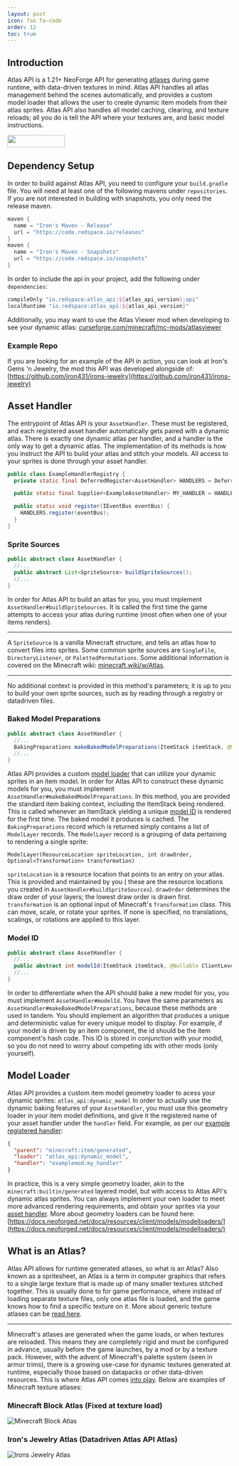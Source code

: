 ```yaml
---
layout: post
icon: fas fa-code
order: 12
toc: true
---
```


## Introduction

Atlas API is a 1.21+ NeoForge API for generating [atlases](/atlas-api/#what-is-an-atlas) during game runtime, with
data-driven textures in
mind. Atlas API handles all atlas management behind the scenes automatically, and provides a custom model loader that
allows the user to create dynamic item models from their atlas sprites. Atlas API also handles all model caching,
clearing, and texture reloads; all you do is tell the API where your textures are, and basic model instructions.

<a href="https://discord.gg/TRzEdrndM2"><img src="https://img.shields.io/discord/1104430139275743293.svg?label=&amp;logo=discord&amp;logoColor=ffffff&amp;color=7389D8&amp;labelColor=6A7EC2&amp;style=for-the-badge" alt="" width="129" height="28" /></a>

## Dependency Setup

In order to build against Atlas API, you need to configure your `build.gradle` file.
You will need at least one of the following mavens under `repositories`.
If you are not interested in building with snapshots, you only need the release maven.

```groovy
maven {
  name = "Iron's Maven - Release"
  url = "https://code.redspace.io/releases"
}
maven {
  name = "Iron's Maven - Snapshots"
  url = "https://code.redspace.io/snapshots"
}
```

In order to include the api in your project, add the following under `dependencies`:

```groovy
compileOnly "io.redspace:atlas_api:${atlas_api_version}:api"
localRuntime "io.redspace:atlas_api:${atlas_api_version}"
```

Additionally, you may want to use the Atlas Viewer mod
when developing to see your dynamic
atlas: [curseforge.com/minecraft/mc-mods/atlasviewer](https://www.curseforge.com/minecraft/mc-mods/atlasviewer)

### Example Repo

If you are looking for an example of the API in action, you can look at Iron's Gems 'n Jewelry, the mod this API was
developed alongside of:
[https://github.com/iron431/irons-jewelry](https://github.com/iron431/irons-jewelry)

## Asset Handler

The entrypoint of Atlas API is your `AssetHandler`. These must be registered, and each registered asset handler
automatically gets paired with a dynamic atlas. There is exactly one dynamic atlas per handler, and a handler is the
only way to get a dynamic atlas. The implementation of its methods is how you instruct the API to build your atlas and
stitch your models. All access to your sprites is done through your asset handler.

```java
public class ExampleHandlerRegistry {
  private static final DeferredRegister<AssetHandler> HANDLERS = DeferredRegister.create(AtlasApiRegistry.ASSET_HANDLER_REGISTRY_KEY, ExampleMod.MODID);

  public static final Supplier<ExampleAssetHandler> MY_HANDLER = HANDLERS.register("my_handler", ExampleAssetHandler::new);

  public static void register(IEventBus eventBus) {
    HANDLERS.register(eventBus);
  }
}
```

### Sprite Sources

```java
public abstract class AssetHandler {
  //...
  public abstract List<SpriteSource> buildSpriteSources();
  //...
}
```

In order for Atlas API to build an atlas for you, you must implement `AssetHandler#buildSpriteSources`. It is called the
first time the game attempts to access your atlas during runtime (most often when one of your items renders).
* * *
A `SpriteSource` is a vanilla Minecraft structure, and tells an atlas how to convert files into sprites. Some common
sprite sources are `SingleFile`, `DirectoryListener`, or `PalettedPermutations`. Some additional information is covered
on the Minecraft wiki: [minecraft.wiki/w/Atlas](https://minecraft.wiki/w/Atlas).
* * *
No additional context is provided in this method's parameters;
it is up to you to build your own sprite sources, such as by reading through a registry or datadriven files.

### Baked Model Preparations

```java
public abstract class AssetHandler {
  //...
  BakingPreparations makeBakedModelPreparations(ItemStack itemStack, @Nullable ClientLevel clientLevel, @Nullable LivingEntity livingEntity, int seed);
  //...
}
```

Atlas API provides a custom [model loader](/atlas-api/#model-loader) that can utilize your dynamic sprites in an item
model. In order for Atlas API to construct these dynamic models for you, you must
implement `AssetHandler#makeBakedModelPreparations`. In this method, you are provided the standard item baking context,
including the
ItemStack being rendered. This is called whenever an ItemStack yielding a unique [model ID](/atlas-api/#model-id) is
rendered for the first
time. The baked model it produces is cached. The `BakingPreparations` record which is returned simply contains a list
of `ModelLayer` records. The `ModelLayer`
record is a grouping of data pertaining to rendering a single sprite:

`ModelLayer(ResourceLocation spriteLocation, int drawOrder, Optional<Transformation> transformation)`

`spriteLocation` is a resource location that points to an entry on your atlas. This is provided and maintained by you (
these are the resource locations you created in `AssetHandler#buildSpriteSources`). `drawOrder` determines the draw
order of your layers; the lowest draw order is drawn first. `transformation` is an optional input of
Minecraft's `Transformation` class. This can move, scale, or rotate your sprites. If none is specified, no translations,
scalings, or rotations are applied to this layer.

### Model ID

```java
public abstract class AssetHandler {
  //...
  public abstract int modelId(ItemStack itemStack, @Nullable ClientLevel clientLevel, @Nullable LivingEntity livingEntity, int seed);
  //...
}
```

In order to differentiate when the API should bake a new model for you, you must implement `AssetHandler#modelId`. You
have the same parameters as `AssetHandler#makeBakedModelPreparations`, because these methods are used in tandem. You
should implement an algorithm that produces a unique and deterministic value for every unique model to display. For
example, if your model is driven by an item component, the id should be the item component's hash code. This ID is
stored in conjunction with your modid, so you do not need to worry about competing ids with other mods (only yourself).

## Model Loader

Atlas API provides a custom item model geometry loader to acess your dynamic sprites: `atlas_api:dynamic_model`
In order to actually use the dynamic baking features of your `AssetHandler`, you must use this geometry loader in your
item model definitions, and give it the registered name of your asset handler under the `handler` field.
For example, as per our [example registered handler](/atlas-api/#asset-handler):

```json
{
  "parent": "minecraft:item/generated",
  "loader": "atlas_api:dynamic_model",
  "handler": "examplemod:my_handler"
}
```

In practice, this is a very simple geometry loader, akin to the `minecraft:builtin/generated` layered model, but with
access to Atlas
API's dynamic atlas sprites. You can always implement your own loader to meet more advanced rendering requirements, and
obtain your sprites via your [asset handler](/atlas-api/#asset-handler). More about geometry loaders can be found
here: [https://docs.neoforged.net/docs/resources/client/models/modelloaders/](https://docs.neoforged.net/docs/resources/client/models/modelloaders/)

## What is an Atlas?

Atlas API allows for runtime generated atlases, so what is an Atlas? Also known as a spritesheet, an Atlas is a term in
computer graphics that refers to a single large texture that is made up of many smaller textures stitched together. This
is usually done to for game performance, where instead of loading separate texture files, only one atlas file is
loaded, and the game knows how to find a specific texture on it. More about generic texture atlases can
be [read here](https://en.wikipedia.org/wiki/Texture_atlas).
* * *
Minecraft's atlases are generated when the game loads, or when textures are reloaded. This means they are completely
rigid and must be configured in advance, usually before the game launches, by a mod or by a texture pack. However, with
the advent of
Minecraft's palette system (seen in armor trims), there is a growing use-case for dynamic textures generated at
runtime, especially those based on datapacks or other data-driven resources. This is where Atlas API
comes [into play](/atlas-api/#introduction). Below are examples of Minecraft texture atlases:

### Minecraft Block Atlas (Fixed at texture load)

![Minecraft Block Atlas](/img/screenshots/minecraft_block_atlas.png)

### Iron's Jewelry Atlas (Datadriven Atlas API Atlas)

![Irons Jewelry Atlas](/img/screenshots/irons_jewelry_atlas.png)

